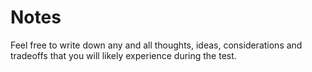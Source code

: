 # Notes

Feel free to write down any and all thoughts, ideas, considerations and tradeoffs that you will likely experience during the test.
